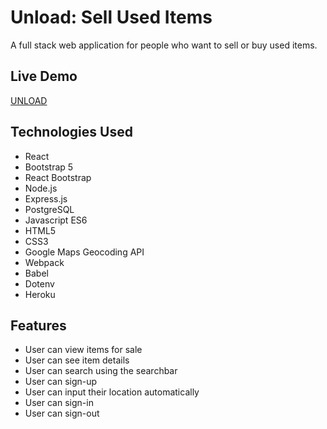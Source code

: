 # Unload: Sell Used Items 

A full stack web application for people who want to sell or buy used items. 

## Live Demo
[UNLOAD](https://unload-items.herokuapp.com/#)

## Technologies Used 
- React
- Bootstrap 5
- React Bootstrap 
- Node.js
- Express.js
- PostgreSQL
- Javascript ES6
- HTML5
- CSS3
- Google Maps Geocoding API
- Webpack
- Babel
- Dotenv
- Heroku

## Features
- User can view items for sale
- User can see item details
- User can search using the searchbar
- User can sign-up
- User can input their location automatically
- User can sign-in
- User can sign-out 
